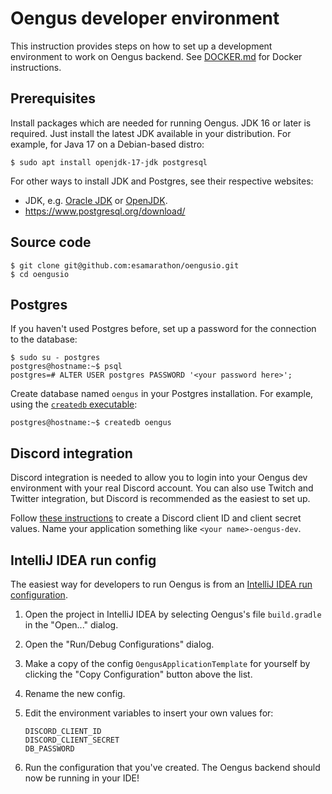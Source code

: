 # Oengus developer environment

This instruction provides steps on how to set up a development environment to work on Oengus backend.
See [DOCKER.md](./DOCKER.md) for Docker instructions.

## Prerequisites

Install packages which are needed for running Oengus. JDK 16 or later is required. Just install the latest JDK available
in your distribution. For example, for Java 17 on a Debian-based distro:

```shell
$ sudo apt install openjdk-17-jdk postgresql
```

For other ways to install JDK and Postgres, see their respective websites:

- JDK, e.g. [Oracle JDK](https://www.java.com/en/download/) or [OpenJDK](http://openjdk.java.net/).
- https://www.postgresql.org/download/

## Source code

```shell
$ git clone git@github.com:esamarathon/oengusio.git
$ cd oengusio
```

## Postgres

If you haven't used Postgres before, set up a password for the connection to the database:

```shell
$ sudo su - postgres
postgres@hostname:~$ psql
postgres=# ALTER USER postgres PASSWORD '<your password here>';
```

Create database named `oengus` in your Postgres installation. For example, using the [`createdb` executable][createdb]:

```shell
postgres@hostname:~$ createdb oengus
```

## Discord integration

Discord integration is needed to allow you to login into your Oengus dev environment with your real Discord account.
You can also use Twitch and Twitter integration, but Discord is recommended as the easiest to set up.

Follow [these instructions][Discord instructions] to create a Discord client ID and client secret values. Name your
application something like `<your name>-oengus-dev`.

## IntelliJ IDEA run config

The easiest way for developers to run Oengus is from an [IntelliJ IDEA run configuration][IntelliJ run configs].

1. Open the project in IntelliJ IDEA by selecting Oengus's file `build.gradle` in the "Open..." dialog.
2. Open the "Run/Debug Configurations" dialog.
3. Make a copy of the config `OengusApplicationTemplate` for yourself by clicking the "Copy Configuration" button above
   the list.
4. Rename the new config.
5. Edit the environment variables to insert your own values for:

   ```
   DISCORD_CLIENT_ID
   DISCORD_CLIENT_SECRET
   DB_PASSWORD
   ```
6. Run the configuration that you've created. The Oengus backend should now be running in your IDE!

[Discord instructions]: <https://github.com/SinisterRectus/Discordia/wiki/Setting-up-a-Discord-application>
[IntelliJ run configs]: <https://www.jetbrains.com/help/idea/run-debug-configuration.html>
[createdb]: <https://www.postgresql.org/docs/12/app-createdb.html>
